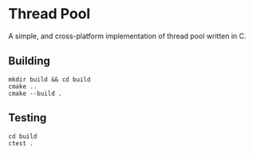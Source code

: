 
# Thread Pool

A simple, and cross-platform implementation of thread pool written in C.

## Building

```
mkdir build && cd build
cmake ..
cmake --build .
```

## Testing

```
cd build
ctest .
```
